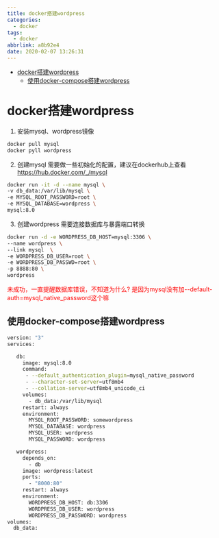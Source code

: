 ```yaml
---
title: docker搭建wordpress
categories:
  - docker
tags:
  - docker
abbrlink: a8b92e4
date: 2020-02-07 13:26:31
---
```


<!-- @import "[TOC]" {cmd="toc" depthFrom=1 depthTo=6 orderedList=false} -->

<!-- code_chunk_output -->

- [docker搭建wordpress](#docker搭建wordpress)
  - [使用docker-compose搭建wordpress](#使用docker-compose搭建wordpress)

<!-- /code_chunk_output -->
<!-- more -->

# docker搭建wordpress

1. 安装mysql、wordpress镜像
```bash
docker pull mysql
docker pyll wordpress 
```
2. 创建mysql
需要做一些初始化的配置，建议在dockerhub上查看
https://hub.docker.com/_/mysql
```bash
docker run -it -d --name mysql \
-v db_data:/var/lib/mysql \
-e MYSQL_ROOT_PASSWORD=root \
-e MYSQL_DATABASE=wordpress \
mysql:8.0  
```
3. 创建wordpress
需要连接数据库与暴露端口转换
```bash
docker run -d -e WORDPRESS_DB_HOST=mysql:3306 \
--name wordpress \
--link mysql  \
-e WORDPRESS_DB_USER=root \
-e WORDPRESS_DB_PASSWD=root \
-p 8888:80 \
wordpress 
```
<font color='red'>未成功，一直提醒数据库错误，不知道为什么? 是因为mysql没有加--default-auth=mysql_native_password这个嘛</font>

## 使用docker-compose搭建wordpress
```bash
version: "3"
services:

   db:
     image: mysql:8.0
     command:
      - --default_authentication_plugin=mysql_native_password
      - --character-set-server=utf8mb4
      - --collation-server=utf8mb4_unicode_ci     
     volumes:
       - db_data:/var/lib/mysql
     restart: always
     environment:
       MYSQL_ROOT_PASSWORD: somewordpress
       MYSQL_DATABASE: wordpress
       MYSQL_USER: wordpress
       MYSQL_PASSWORD: wordpress

   wordpress:
     depends_on:
       - db
     image: wordpress:latest
     ports:
       - "8000:80"
     restart: always
     environment:
       WORDPRESS_DB_HOST: db:3306
       WORDPRESS_DB_USER: wordpress
       WORDPRESS_DB_PASSWORD: wordpress
volumes:
  db_data: 
```